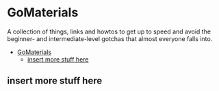 # GoMaterials

A collection of things, links and howtos to get up to speed and avoid the
beginner- and intermediate-level gotchas that almost everyone falls into.

- [GoMaterials](#gomaterials)
	- [insert more stuff here](#insert-more-stuff-here)

## insert more stuff here
